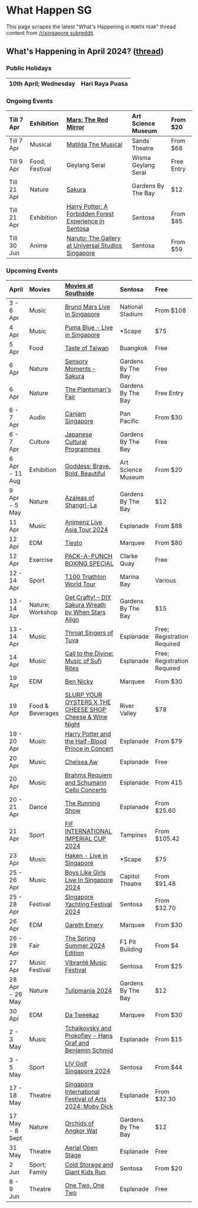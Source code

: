 # What Happen SG

This page scrapes the latest "What's Happening in `MONTH` `YEAR`" thread content from [/r/singapore subreddit](https://www.reddit.com/r/singapore/).

<!-- START HAPPENING -->
## What's Happening in April 2024? ([thread](https://www.reddit.com/r/singapore/comments/1bovtpc/whats_happening_in_april_2024/))

### Public Holidays

|10th April; Wednesday|Hari Raya Puasa|
|:-|:-|


### Ongoing Events

|Till 7 Apr|Exhibition|[Mars: The Red Mirror](https://www.marinabaysands.com/museum/exhibitions/mars.html)|Art Science Museum|From $20|
|:-|:-|:-|:-|:-|
|Till 7 Apr|Musical|[Matilda The Musical](https://www.sistic.com.sg/events/matilda0424)|Sands Theatre|From $68|
|Till 9 Apr|Food; Festival|Geylang Serai|Wisma Geylang Serai|Free Entry|
|Till 21 Apr|Nature|[Sakura](https://www.gardensbythebay.com.sg/en/things-to-do/calendar-of-events/sakura-2024.html)|Gardens By The Bay|$12|
|Till 21 Apr|Exhibition|[Harry Potter: A Forbidden Forest Experience in Sentosa](https://hpforbiddenforestexperience.com/singapore/)|Sentosa|From $85|
|Till 30 Jun|Anime|[Naruto: The Gallery at Universal Studios Singapore](https://www.rwsentosa.com/en/events/universal-studios-singapore-naruto-the-gallery)|Sentosa|From $59|

### Upcoming Events

|April|Movies|[Movies at Southside](https://www.sentosa.com.sg/en/things-to-do/events/movies-at-southside/)|Sentosa|Free|
|:-|:-|:-|:-|:-|
|3 - 6 Apr|Music|[Bruno Mars Live in Singapore](https://ticketmaster.sg/activity/detail/24sg_brunomars#prices)|National Stadium|From $108|
|4 Apr|Music|[Puma Blue - Live in Singapore](https://www.eventbrite.sg/e/puma-blue-live-in-singapore-tickets-840319055917?aff=ebdssbdestsearch)|\*Scape|$75|
|5 Apr|Food|[Taste of Taiwan](https://www.eventbrite.sg/e/taste-of-taiwan-returns-prime-buangkok-5th-7th-april-2024-tickets-863440021347?aff=ebdssbdestsearch)|Buangkok|Free|
|6 Apr|Nature|[Sensory Moments – Sakura](https://www.gardensbythebay.com.sg/en/things-to-do/calendar-of-events/sensory-moments-sakura.html)|Gardens By The Bay|Free|
|6 Apr|Nature|[The Plantsman's Fair](https://www.gardensbythebay.com.sg/en/things-to-do/calendar-of-events/plantsman-fair-apr-2024.html)|Gardens By The Bay|Free Entry|
|6 - 7 Apr|Audio|[Canjam Singapore](https://canjamglobal.com/shows/singapore2024/)|Pan Pacific|From $30|
|6 - 7 Apr|Culture|[Japanese Cultural Programmes](https://www.gardensbythebay.com.sg/en/things-to-do/calendar-of-events/japanese-cultural-programmes-2024.html)|Gardens By The Bay|Free|
|6 Apr - 11 Aug|Exhibition|[Goddess: Brave. Bold. Beautiful](https://www.marinabaysands.com/museum/exhibitions/goddess.html)|Art Science Museum|From $20|
|9 Apr - 5 May|Nature|[Azaleas of Shangri-La](https://www.gardensbythebay.com.sg/en/things-to-do/calendar-of-events/azaleas-of-shangri-la.html)|Gardens By The Bay|$12|
|11 Apr|Music|[Animenz Live Asia Tour 2024](https://www.esplanade.com/whats-on/2024/animenz-live-asia-tour-2024-singapore)|Esplanade|From $88|
|12 Apr|EDM|[Tiesto](https://marqueesingapore.com/event/marquee-5th-anniversary-presents-odyssey-tiesto/)|Marquee|From $80|
|12 Apr|Exercise|[PACK-A-PUNCH BOXING SPECIAL](https://www.eventbrite.sg/e/pack-a-punch-boxing-special-tickets-857569622827?aff=ebdssbdestsearch&keep_tld=1)|Clarke Quay|Free|
|12 - 14 Apr|Sport|[T100 Triathlon World Tour](https://protriathletes.org/)|Marina Bay|Various|
|13 - 14 Apr|Nature; Workshop|[Get Crafty! – DIY Sakura Wreath by When Stars Align](https://www.gardensbythebay.com.sg/en/things-to-do/calendar-of-events/get-crafty-diy-sakura-wreath-by-when-stars-align.html)|Gardens By The Bay|$15|
|13 - 14 Apr|Music|[Throat Singers of Tuva](https://www.esplanade.com/whats-on/festivals-and-series/festivals/2024/a-tapestry-of-sacred-music/events/throat-singers-of-tuva)|Esplanade|Free; Registration Required|
|14 Apr|Music|[Call to the Divine: Music of Sufi Rites](https://www.esplanade.com/whats-on/festivals-and-series/festivals/2024/a-tapestry-of-sacred-music/events/call-to-the-divine-music-of-sufi-rites)|Esplanade|Free; Registration Required|
|19 Apr|EDM|[Ben Nicky](https://marqueesingapore.com/event/marquee-presents-ben-nicky-3/)|Marquee|From $30|
|19 Apr|Food & Beverages|[SLURP YOUR OYSTERS X THE CHEESE SHOP Cheese & Wine Night](https://www.eventbrite.sg/e/slurp-your-oysters-x-the-cheese-shop-cheese-wine-night-19-april-tickets-870457942137?aff=ebdssbdestsearch)|River Valley|$78|
|19 - 20 Apr|Music|[Harry Potter and the Half-Blood Prince in Concert](https://www.esplanade.com/whats-on/2024/harry-potter-and-the-half-blood-prince-in-concert)|Esplanade|From $79|
|20 Apr|Music|[Chelsea Aw](https://www.esplanade.com/whats-on/festivals-and-series/free-programmes/2024/in-youthful-company/chelsea-aw)|Esplanade|Free|
|20 Apr|Music|[Brahms Requiem and Schumann Cello Concerto](https://www.esplanade.com/whats-on/2023/brahms-requiem-and-schumann-cello-concerto)|Esplanade|From 415|
|20 - 21 Apr|Dance|[The Running Show](https://www.esplanade.com/whats-on/festivals-and-series/series/dans-focus/events/the-running-show)|Esplanade|From $25.60|
|21 Apr|Sport|[FIF INTERNATIONAL IMPERIAL CUP 2024](https://www.eventbrite.sg/e/fif-international-imperial-cup-2024-registration-755528485037?aff=ebdssbdestsearch)|Tampines|From $105.42|
|23 Apr|Music|[Haken - Live in Singapore](https://www.eventbrite.sg/e/haken-live-in-singapore-tickets-826843309597?aff=ebdssbdestsearch)|\*Scape|$75|
|25 - 26 Apr|Music|[Boys Like Girls Live In Singapore 2024](https://www.eventbrite.sg/e/boys-like-girls-live-in-singapore-2024-tickets-797628607637?aff=ebdssbdestsearch)|Capitol Theatre|From $91.48|
|25 - 28 Apr|Festival|[Singapore Yachting Festival 2024](https://www.eventbrite.sg/e/singapore-yachting-festival-2024-tickets-789904755387?aff=ebdssbdestsearch)|Sentosa|From $32.70|
|26 Apr|EDM|[Gareth Emery](https://marqueesingapore.com/event/marquee-presents-gareth-emery-2/)|Marquee|From $30|
|26 - 28 Apr|Fair|[The Spring Summer 2024 Edition](https://www.boutiquefairs.com.sg/)|F1 Pit Building|From $4|
|27 Apr|Music Festival|[Vibranté Music Festival](https://www.eventbrite.sg/e/vibrante-music-festival-tickets-855222311957?aff=ebdssbdestsearch)|Sentosa|From $25|
|28 Apr - 26 May|Nature|[Tulipmania 2024](https://www.gardensbythebay.com.sg/en/things-to-do/calendar-of-events/tulipmania-2024.html)|Gardens By The Bay|$12|
|30 Apr|EDM|[Da Tweekaz](https://marqueesingapore.com/event/marquee-presents-da-tweekaz-2/)|Marquee|From $30|
|2 - 3 May|Music|[Tchaikovsky and Prokofiev - Hans Graf and Benjamin Schmid](https://www.esplanade.com/whats-on/2023/tchaikovsky-and-prokofiev-hans-graf-and-benjamin-schmid)|Esplanade|From $15|
|3 - 5 May|Sport|[LIV Golf Singapore 2024](https://www.sentosa.com.sg/en/things-to-do/events/liv-golf-singapore/)|Sentosa|From $44|
|17 - 18 May|Theatre|[Singapore International Festival of Arts 2024: Moby Dick](https://www.esplanade.com/whats-on/2024/singapore-international-festival-of-arts-2024-moby-dick)|Esplanade|From $32.30|
|17 May - 8 Sept|Nature|[Orchids of Angkor Wat](https://www.gardensbythebay.com.sg/en/things-to-do/calendar-of-events/orchids-of-angkor-wat.html)|Gardens By The Bay|$12|
|31 May|Theatre|[Aerial Open Stage](https://www.esplanade.com/whats-on/festivals-and-series/festivals/2024/flipside/events/aerial-open-stage)|Esplanade|Free|
|2 Jun|Sport; Family|[Cold Storage and Giant Kids Run](https://csgtkidsrun.com.sg/)|Sentosa|From $20|
|8 - 9 Jun|Theatre|[One Two, One Two](https://www.esplanade.com/whats-on/festivals-and-series/festivals/2024/flipside/events/one-two-one-two)|Esplanade|Free|
<!-- END HAPPENING -->